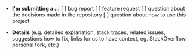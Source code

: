 - **I'm submitting a ...**
  [ ] bug report
  [ ] feature request
  [ ] question about the decisions made in the repository
  [ ] question about how to use this project

- **Details** (e.g. detailed explanation, stack traces, related issues, suggestions how to fix, links for us to have context, eg. StackOverflow, personal fork, etc.)
